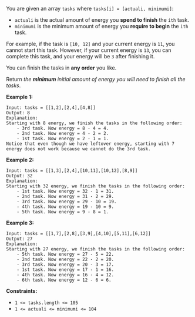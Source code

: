 You are given an array `tasks` where `tasks[i] = [actuali, minimumi]`:

  * `actuali` is the actual amount of energy you **spend to finish** the `ith` task.
  * `minimumi` is the minimum amount of energy you **require to begin** the `ith` task.

For example, if the task is `[10, 12]` and your current energy is `11`, you
cannot start this task. However, if your current energy is `13`, you can
complete this task, and your energy will be `3` after finishing it.

You can finish the tasks in **any order** you like.

Return _the **minimum** initial amount of energy you will need_ _to finish all
the tasks_.



**Example 1:**

    
    
    Input: tasks = [[1,2],[2,4],[4,8]]
    Output: 8
    Explanation:
    Starting with 8 energy, we finish the tasks in the following order:
        - 3rd task. Now energy = 8 - 4 = 4.
        - 2nd task. Now energy = 4 - 2 = 2.
        - 1st task. Now energy = 2 - 1 = 1.
    Notice that even though we have leftover energy, starting with 7 energy does not work because we cannot do the 3rd task.

**Example 2:**

    
    
    Input: tasks = [[1,3],[2,4],[10,11],[10,12],[8,9]]
    Output: 32
    Explanation:
    Starting with 32 energy, we finish the tasks in the following order:
        - 1st task. Now energy = 32 - 1 = 31.
        - 2nd task. Now energy = 31 - 2 = 29.
        - 3rd task. Now energy = 29 - 10 = 19.
        - 4th task. Now energy = 19 - 10 = 9.
        - 5th task. Now energy = 9 - 8 = 1.

**Example 3:**

    
    
    Input: tasks = [[1,7],[2,8],[3,9],[4,10],[5,11],[6,12]]
    Output: 27
    Explanation:
    Starting with 27 energy, we finish the tasks in the following order:
        - 5th task. Now energy = 27 - 5 = 22.
        - 2nd task. Now energy = 22 - 2 = 20.
        - 3rd task. Now energy = 20 - 3 = 17.
        - 1st task. Now energy = 17 - 1 = 16.
        - 4th task. Now energy = 16 - 4 = 12.
        - 6th task. Now energy = 12 - 6 = 6.
    



**Constraints:**

  * `1 <= tasks.length <= 105`
  * `1 <= actual​i <= minimumi <= 104`

